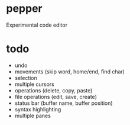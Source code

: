 # pepper
Experimental code editor

# todo
- undo
- movements (skip word, home/end, find char)
- selection
- multiple cursors
- operations (delete, copy, paste)
- file operations (edit, save, create)
- status bar (buffer name, buffer position)
- syntax highlighting
- multiple panes
